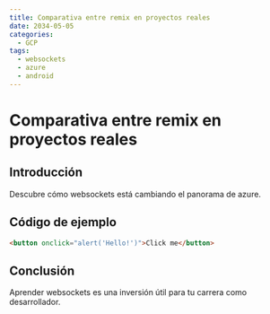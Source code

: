 ```yaml
---
title: Comparativa entre remix en proyectos reales
date: 2034-05-05
categories:
  - GCP
tags:
  - websockets
  - azure
  - android
---
```


# Comparativa entre remix en proyectos reales

## Introducción

Descubre cómo websockets está cambiando el panorama de azure.

## Código de ejemplo

```html
<button onclick="alert('Hello!')">Click me</button>
```

## Conclusión

Aprender websockets es una inversión útil para tu carrera como desarrollador.